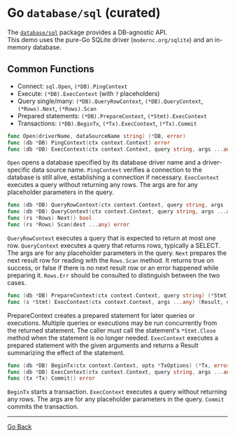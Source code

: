 # Go `database/sql` (curated)

The [`database/sql`](https://pkg.go.dev/database/sql) package provides a DB-agnostic API.  
This demo uses the pure-Go SQLite driver (`modernc.org/sqlite`) and an in-memory database.

## Common Functions

- Connect: `sql.Open`, `(*DB).PingContext`
- Execute: `(*DB).ExecContext` (with `?` placeholders)
- Query single/many: `(*DB).QueryRowContext`, `(*DB).QueryContext`, `(*Rows).Next`, `(*Rows).Scan`
- Prepared statements: `(*DB).PrepareContext`, `(*Stmt).ExecContext`
- Transactions: `(*DB).BeginTx`, `(*Tx).ExecContext`, `(*Tx).Commit`

```go
func Open(driverName, dataSourceName string) (*DB, error)
func (db *DB) PingContext(ctx context.Context) error
func (db *DB) ExecContext(ctx context.Context, query string, args ...any) (Result, error)
```

`Open` opens a database specified by its database driver name and a driver-specific data source name.
`PingContext` verifies a connection to the database is still alive, establishing a connection if necessary.
`ExecContext` executes a query without returning any rows. The args are for any placeholder parameters in the query.

```go
func (db *DB) QueryRowContext(ctx context.Context, query string, args ...any) *Row
func (db *DB) QueryContext(ctx context.Context, query string, args ...any) (*Rows, error)
func (rs *Rows) Next() bool
func (rs *Rows) Scan(dest ...any) error
```

`QueryRowContext` executes a query that is expected to return at most one row.
`QueryContext` executes a query that returns rows, typically a SELECT. The args are for any placeholder parameters in the query.
`Next` prepares the next result row for reading with the `Rows.Scan` method. It returns true on success, or false if there is no next result row or an error happened while preparing it. `Rows.Err` should be consulted to distinguish between the two cases.

```go
func (db *DB) PrepareContext(ctx context.Context, query string) (*Stmt, error)
func (s *Stmt) ExecContext(ctx context.Context, args ...any) (Result, error)
```

PrepareContext creates a prepared statement for later queries or executions. Multiple queries or executions may be run concurrently from the returned statement. The caller must call the statement's `*Stmt.Close` method when the statement is no longer needed.
`ExecContext` executes a prepared statement with the given arguments and returns a Result summarizing the effect of the statement.

```go
func (db *DB) BeginTx(ctx context.Context, opts *TxOptions) (*Tx, error)
func (db *DB) ExecContext(ctx context.Context, query string, args ...any) (Result, error)
func (tx *Tx) Commit() error
```

`BeginTx` starts a transaction.
`ExecContext` executes a query without returning any rows. The args are for any placeholder parameters in the query.
`Commit` commits the transaction.

---

[Go Back](../../README.md)